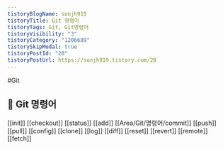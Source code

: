 ```yaml
---
tistoryBlogName: sonjh919
tistoryTitle: Git 명령어
tistoryTags: Git, Git명령어
tistoryVisibility: "3"
tistoryCategory: "1206689"
tistorySkipModal: true
tistoryPostId: "20"
tistoryPostUrl: https://sonjh919.tistory.com/20
---
```

#Git 
## 🌈 Git 명령어
[[init]]
[[checkout]]
[[status]]
[[add]]
[[Area/Git/명령어/commit]]
[[push]]
[[pull]]
[[config]]
[[clone]]
[[log]]
[[diff]]
[[reset]]
[[revert]]
[[remote]]
[[fetch]]
